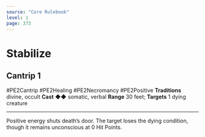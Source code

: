 ```yaml
---
source: "Core Rulebook"
level: 1
page: 373
---
```


# Stabilize
## Cantrip 1
#PE2Cantrip #PE2Healing #PE2Necromancy #PE2Positive 
**Traditions** divine, occult
**Cast** ◆◆ somatic, verbal
**Range** 30 feet; **Targets** 1 dying creature

-----
Positive energy shuts death’s door. The target loses the dying condition, though it remains unconscious at 0 Hit Points.